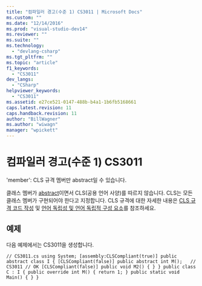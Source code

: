 ```yaml
---
title: "컴파일러 경고(수준 1) CS3011 | Microsoft Docs"
ms.custom: ""
ms.date: "12/14/2016"
ms.prod: "visual-studio-dev14"
ms.reviewer: ""
ms.suite: ""
ms.technology: 
  - "devlang-csharp"
ms.tgt_pltfrm: ""
ms.topic: "article"
f1_keywords: 
  - "CS3011"
dev_langs: 
  - "CSharp"
helpviewer_keywords: 
  - "CS3011"
ms.assetid: e27ce521-0147-488b-b4a1-1b6fb5168661
caps.latest.revision: 11
caps.handback.revision: 11
author: "BillWagner"
ms.author: "wiwagn"
manager: "wpickett"
---
```

# 컴파일러 경고(수준 1) CS3011
'member': CLS 규격 멤버만 abstract일 수 있습니다.  
  
 클래스 멤버가 [abstract](../Topic/abstract%20\(C%23%20Reference\).md)이면서 CLS\(공용 언어 사양\)를 따르지 않습니다. CLS는 모든 클래스 멤버가 구현되어야 한다고 지정합니다. CLS 규격에 대한 자세한 내용은 [CLS 규격 코드 작성](http://msdn.microsoft.com/ko-kr/4c705105-69a2-4e5e-b24e-0633bc32c7f3) 및 [언어 독립성 및 언어 독립적 구성 요소](../Topic/Language%20Independence%20and%20Language-Independent%20Components.md)를 참조하세요.  
  
## 예제  
 다음 예제에서는 CS3011을 생성합니다.  
  
```  
// CS3011.cs using System; [assembly:CLSCompliant(true)] public abstract class I { [CLSCompliant(false)] public abstract int M();   // CS3011 // OK [CLSCompliant(false)] public void M2() { } } public class C : I { public override int M() { return 1; } public static void Main() { } }  
```